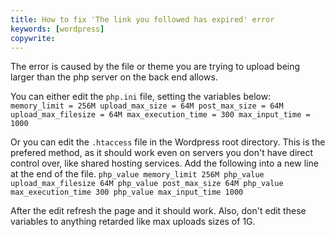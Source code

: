 ```yaml
---
title: How to fix 'The link you followed has expired' error
keywords: [wordpress]
copywrite: 
---
```

The error is caused by the file or theme you are trying to upload being larger
than the php server on the back end allows.

You can either edit the `php.ini` file, setting the variables below:
`memory_limit = 256M
upload_max_size = 64M
post_max_size = 64M
upload_max_filesize = 64M
max_execution_time = 300
max_input_time = 1000`

Or you can edit the `.htaccess` file in the Wordpress root directory.  This is
the prefered method, as it should work even on servers you don't have direct
control over, like shared hosting services.  Add the following into a new line
at the end of the file.
`php_value memory_limit 256M
php_value upload_max_filesize 64M
php_value post_max_size 64M
php_value max_execution_time 300
php_value max_input_time 1000`

After the edit refresh the page and it should work.  Also, don't edit these
variables to anything retarded like max uploads sizes of 1G.
